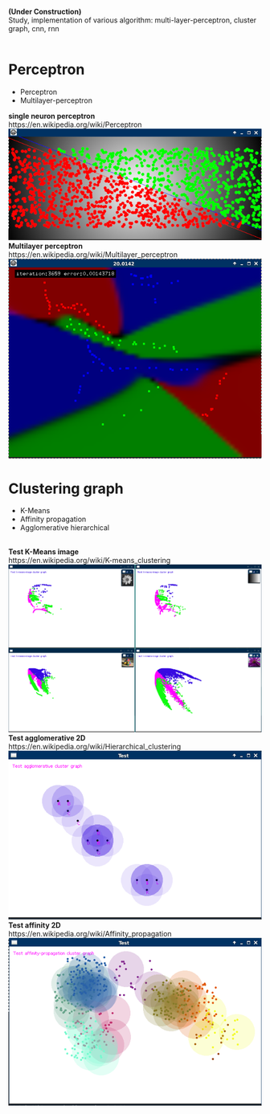 <b>(Under Construction)</b><br>
Study, implementation of various algorithm: multi-layer-perceptron, cluster graph, cnn, rnn<br><br>

# Perceptron
<ul>
<li>Perceptron</li>
<li>Multilayer-perceptron</li>
</ul>
<b>single neuron perceptron</b><br>
https://en.wikipedia.org/wiki/Perceptron
<img src="screen/single-layer-perceptron.png"></br>
<b>Multilayer perceptron</b><br>
https://en.wikipedia.org/wiki/Multilayer_perceptron
<img src="screen/multi-layer-perceptron.png"></br>

# Clustering graph
<ul>
<li>K-Means</li>
<li>Affinity propagation</li>
<li>Agglomerative hierarchical</li>
</ul>
<br>
<b>Test K-Means image</b><br>
https://en.wikipedia.org/wiki/K-means_clustering
<img src="screen/k-means-clustergraph.png"></br>
<b>Test agglomerative 2D</b><br>
https://en.wikipedia.org/wiki/Hierarchical_clustering
<img src="screen/agglomerative-clustergraph.png"></br>
<b>Test affinity 2D</b><br>
https://en.wikipedia.org/wiki/Affinity_propagation
<img src="screen/affinity-clustergraph.png"></br>
<br>
<!--<b>Test recostruction (under costruction)</b>
<img src="screen/recostruction-clustergraph1.png">
<img src="screen/recostruction-clustergraph2.png">
<br>-->
